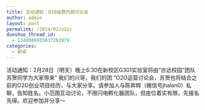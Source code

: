 ```yaml
---
title: 活动通知：O2O运营内部讨论会
author: admin
layout: post
permalink: /2014/02/o2o/
duoshuo_thread_id:
  - 1248986935037263979
categories:
  - 新闻
---
```


活动通知：2月28日（明天）晚上6:30在新校区G301实验室将由“亦远校园”团队苏贺同学为大家带来“ 我们的兴哥，我们的团 ”O2O运营讨论会，苏贺也将结合之前的O2O创业项目经历，与大家分享。请参加人与陈昇辉（微信号jhalan0）私聊，告知姓名。小范围互动讨论，不限闪电孵化器团队，但座位着实有限，先报名先得。欢迎参加并分享～